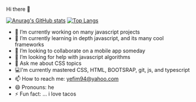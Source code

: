  Hi there 👋

[![Anurag's GitHub stats](https://github-readme-stats.vercel.app/api?username=yefim94)](https://github.com/anuraghazra/github-readme-stats)
[![Top Langs](https://github-readme-stats.vercel.app/api/top-langs/?username=yefim94&langs_count=8)](https://github.com/anuraghazra/github-readme-stats)



- 🔭 I’m currently working on many javascript projects
- 🌱 I’m currently learning in depth javascript, and its many cool frameworks
- 👯 I’m looking to collaborate on a mobile app someday
- 🤔 I’m looking for help with javascript algorithms
- 💬 Ask me about CSS topics
- 💻I'm currently mastered CSS, HTML, BOOTSRAP, git, js, and typescript
- 📫 How to reach me: yefim94@yahoo.com
- 😄 Pronouns: he
- ⚡ Fun fact: ... i love tacos
